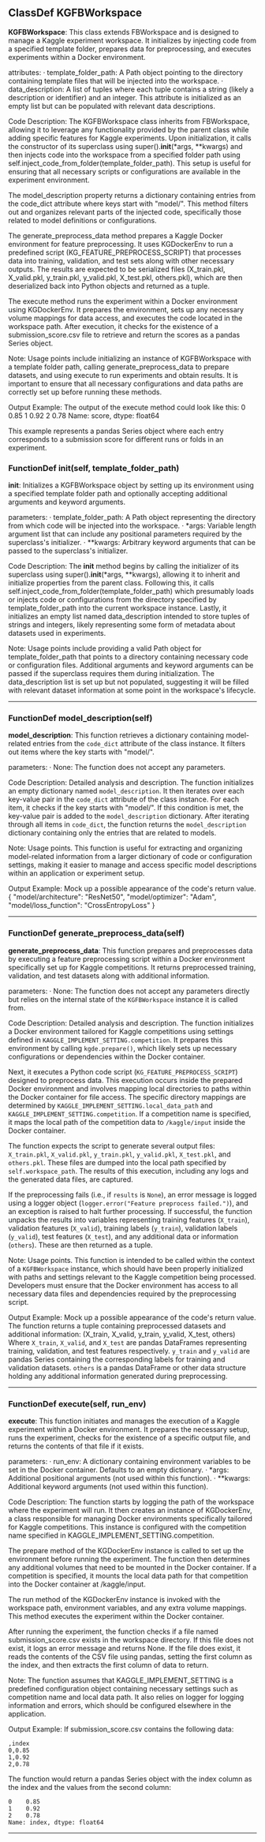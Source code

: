 ## ClassDef KGFBWorkspace
**KGFBWorkspace**: This class extends FBWorkspace and is designed to manage a Kaggle experiment workspace. It initializes by injecting code from a specified template folder, prepares data for preprocessing, and executes experiments within a Docker environment.

attributes:
· template_folder_path: A Path object pointing to the directory containing template files that will be injected into the workspace.
· data_description: A list of tuples where each tuple contains a string (likely a description or identifier) and an integer. This attribute is initialized as an empty list but can be populated with relevant data descriptions.

Code Description: The KGFBWorkspace class inherits from FBWorkspace, allowing it to leverage any functionality provided by the parent class while adding specific features for Kaggle experiments. Upon initialization, it calls the constructor of its superclass using super().__init__(*args, **kwargs) and then injects code into the workspace from a specified folder path using self.inject_code_from_folder(template_folder_path). This setup is useful for ensuring that all necessary scripts or configurations are available in the experiment environment.

The model_description property returns a dictionary containing entries from the code_dict attribute where keys start with "model/". This method filters out and organizes relevant parts of the injected code, specifically those related to model definitions or configurations.

The generate_preprocess_data method prepares a Kaggle Docker environment for feature preprocessing. It uses KGDockerEnv to run a predefined script (KG_FEATURE_PREPROCESS_SCRIPT) that processes data into training, validation, and test sets along with other necessary outputs. The results are expected to be serialized files (X_train.pkl, X_valid.pkl, y_train.pkl, y_valid.pkl, X_test.pkl, others.pkl), which are then deserialized back into Python objects and returned as a tuple.

The execute method runs the experiment within a Docker environment using KGDockerEnv. It prepares the environment, sets up any necessary volume mappings for data access, and executes the code located in the workspace path. After execution, it checks for the existence of a submission_score.csv file to retrieve and return the scores as a pandas Series object.

Note: Usage points include initializing an instance of KGFBWorkspace with a template folder path, calling generate_preprocess_data to prepare datasets, and using execute to run experiments and obtain results. It is important to ensure that all necessary configurations and data paths are correctly set up before running these methods.

Output Example: The output of the execute method could look like this:
0    0.85
1    0.92
2    0.78
Name: score, dtype: float64

This example represents a pandas Series object where each entry corresponds to a submission score for different runs or folds in an experiment.
### FunctionDef __init__(self, template_folder_path)
**__init__**: Initializes a KGFBWorkspace object by setting up its environment using a specified template folder path and optionally accepting additional arguments and keyword arguments.

parameters:
· template_folder_path: A Path object representing the directory from which code will be injected into the workspace.
· *args: Variable length argument list that can include any positional parameters required by the superclass's initializer.
· **kwargs: Arbitrary keyword arguments that can be passed to the superclass's initializer.

Code Description: The __init__ method begins by calling the initializer of its superclass using super().__init__(*args, **kwargs), allowing it to inherit and initialize properties from the parent class. Following this, it calls self.inject_code_from_folder(template_folder_path) which presumably loads or injects code or configurations from the directory specified by template_folder_path into the current workspace instance. Lastly, it initializes an empty list named data_description intended to store tuples of strings and integers, likely representing some form of metadata about datasets used in experiments.

Note: Usage points include providing a valid Path object for template_folder_path that points to a directory containing necessary code or configuration files. Additional arguments and keyword arguments can be passed if the superclass requires them during initialization. The data_description list is set up but not populated, suggesting it will be filled with relevant dataset information at some point in the workspace's lifecycle.
***
### FunctionDef model_description(self)
**model_description**: This function retrieves a dictionary containing model-related entries from the `code_dict` attribute of the class instance. It filters out items where the key starts with "model/".

parameters:
· None: The function does not accept any parameters.

Code Description: Detailed analysis and description.
The function initializes an empty dictionary named `model_description`. It then iterates over each key-value pair in the `code_dict` attribute of the class instance. For each item, it checks if the key starts with "model/". If this condition is met, the key-value pair is added to the `model_description` dictionary. After iterating through all items in `code_dict`, the function returns the `model_description` dictionary containing only the entries that are related to models.

Note: Usage points.
This function is useful for extracting and organizing model-related information from a larger dictionary of code or configuration settings, making it easier to manage and access specific model descriptions within an application or experiment setup.

Output Example: Mock up a possible appearance of the code's return value.
{
    "model/architecture": "ResNet50",
    "model/optimizer": "Adam",
    "model/loss_function": "CrossEntropyLoss"
}
***
### FunctionDef generate_preprocess_data(self)
**generate_preprocess_data**: This function prepares and preprocesses data by executing a feature preprocessing script within a Docker environment specifically set up for Kaggle competitions. It returns preprocessed training, validation, and test datasets along with additional information.

parameters:
· None: The function does not accept any parameters directly but relies on the internal state of the `KGFBWorkspace` instance it is called from.

Code Description: Detailed analysis and description.
The function initializes a Docker environment tailored for Kaggle competitions using settings defined in `KAGGLE_IMPLEMENT_SETTING.competition`. It prepares this environment by calling `kgde.prepare()`, which likely sets up necessary configurations or dependencies within the Docker container. 

Next, it executes a Python code script (`KG_FEATURE_PREPROCESS_SCRIPT`) designed to preprocess data. This execution occurs inside the prepared Docker environment and involves mapping local directories to paths within the Docker container for file access. The specific directory mappings are determined by `KAGGLE_IMPLEMENT_SETTING.local_data_path` and `KAGGLE_IMPLEMENT_SETTING.competition`. If a competition name is specified, it maps the local path of the competition data to `/kaggle/input` inside the Docker container.

The function expects the script to generate several output files: `X_train.pkl`, `X_valid.pkl`, `y_train.pkl`, `y_valid.pkl`, `X_test.pkl`, and `others.pkl`. These files are dumped into the local path specified by `self.workspace_path`. The results of this execution, including any logs and the generated data files, are captured.

If the preprocessing fails (i.e., if `results` is `None`), an error message is logged using a logger object (`logger.error("Feature preprocess failed.")`), and an exception is raised to halt further processing. If successful, the function unpacks the results into variables representing training features (`X_train`), validation features (`X_valid`), training labels (`y_train`), validation labels (`y_valid`), test features (`X_test`), and any additional data or information (`others`). These are then returned as a tuple.

Note: Usage points.
This function is intended to be called within the context of a `KGFBWorkspace` instance, which should have been properly initialized with paths and settings relevant to the Kaggle competition being processed. Developers must ensure that the Docker environment has access to all necessary data files and dependencies required by the preprocessing script.

Output Example: Mock up a possible appearance of the code's return value.
The function returns a tuple containing preprocessed datasets and additional information:
(X_train, X_valid, y_train, y_valid, X_test, others)
Where `X_train`, `X_valid`, and `X_test` are pandas DataFrames representing training, validation, and test features respectively. `y_train` and `y_valid` are pandas Series containing the corresponding labels for training and validation datasets. `others` is a pandas DataFrame or other data structure holding any additional information generated during preprocessing.
***
### FunctionDef execute(self, run_env)
**execute**: This function initiates and manages the execution of a Kaggle experiment within a Docker environment. It prepares the necessary setup, runs the experiment, checks for the existence of a specific output file, and returns the contents of that file if it exists.

parameters:
· run_env: A dictionary containing environment variables to be set in the Docker container. Defaults to an empty dictionary.
· *args: Additional positional arguments (not used within this function).
· **kwargs: Additional keyword arguments (not used within this function).

Code Description: The function starts by logging the path of the workspace where the experiment will run. It then creates an instance of KGDockerEnv, a class responsible for managing Docker environments specifically tailored for Kaggle competitions. This instance is configured with the competition name specified in KAGGLE_IMPLEMENT_SETTING.competition.

The prepare method of the KGDockerEnv instance is called to set up the environment before running the experiment. The function then determines any additional volumes that need to be mounted in the Docker container. If a competition is specified, it mounts the local data path for that competition into the Docker container at /kaggle/input.

The run method of the KGDockerEnv instance is invoked with the workspace path, environment variables, and any extra volume mappings. This method executes the experiment within the Docker container.

After running the experiment, the function checks if a file named submission_score.csv exists in the workspace directory. If this file does not exist, it logs an error message and returns None. If the file does exist, it reads the contents of the CSV file using pandas, setting the first column as the index, and then extracts the first column of data to return.

Note: The function assumes that KAGGLE_IMPLEMENT_SETTING is a predefined configuration object containing necessary settings such as competition name and local data path. It also relies on logger for logging information and errors, which should be configured elsewhere in the application.

Output Example: If submission_score.csv contains the following data:

```
,index
0,0.85
1,0.92
2,0.78
```

The function would return a pandas Series object with the index column as the index and the values from the second column:

```
0    0.85
1    0.92
2    0.78
Name: index, dtype: float64
```
***
